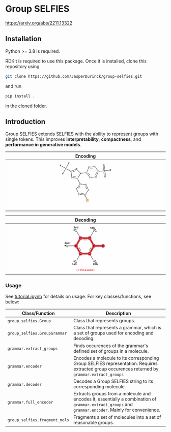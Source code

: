 # Group SELFIES
https://arxiv.org/abs/2211.13322

## Installation
Python >= 3.8 is required.

RDKit is required to use this package. Once it is installed, clone this repository using
```bash
git clone https://github.com/JasperDurinck/group-selfies.git
```
and run 
```bash
pip install .
``` 
in the cloned folder.

## Introduction
Group SELFIES extends SELFIES with the ability to represent groups with single tokens. This improves **interpretability**, **compactness**, and **performance in generative models**.

| Encoding |
|:--:|
| ![Encoding process](encoding.gif) |

| Decoding |
|:--:|
| ![Decoding process](decoding.gif) |



### Usage
See [tutorial.ipynb](tutorial/tutorial.ipynb) for details on usage. For key classes/functions, see below:

| Class/Function                              | Description                                                       |
| ------------------------------------- | ----------------------------------------------------------------- |
| ``group_selfies.Group``                   | Class that represents groups. |
| ``group_selfies.GroupGrammar``                   | Class that represents a grammar, which is a set of groups used for encoding and decoding. |
| ``grammar.extract_groups``             | Finds occurences of the grammar's defined set of groups in a molecule.       |
| ``grammar.encoder``             | Encodes a molecule to its corresponding Group SELFIES representation. Requires extracted group occurences returned by ``grammar.extract_groups``          |
| ``grammar.decoder`` | Decodes a Group SELFIES string to its corresponding molecule.        |
| ``grammar.full_encoder``       | Extracts groups from a molecule and encodes it, essentially a combination of ``grammar.extract_groups`` and ``grammar.encoder``. Mainly for convenience. |
| ``group_selfies.fragment_mols``       | Fragments a set of molecules into a set of reasonable groups.       |

